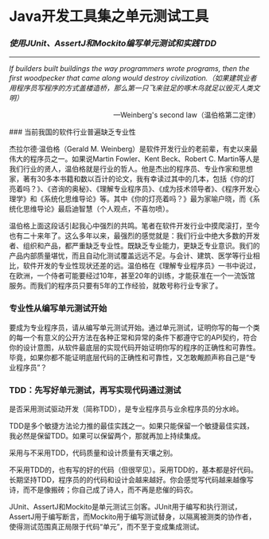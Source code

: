# Java开发工具集之单元测试工具

### *使用JUnit、AssertJ和Mockito编写单元测试和实践TDD*

---

*If builders built buildings the way programmers wrote programs, then the first woodpecker that came along would destroy civilization.（如果建筑业者用程序员写程序的方式盖楼造桥，那么第一只飞来驻足的啄木鸟就足以毁灭人类文明）*

<p style="text-align:right">—Weinberg's second law（温伯格第二定律）<p>
### 当前我国的软件行业普遍缺乏专业性

杰拉尔德·温伯格（Gerald M. Weinberg）是软件开发行业的老前辈，有史以来最伟大的程序员之一。如果说Martin Fowler、Kent Beck、Robert C. Martin等人是我们行业的贤人，温伯格就是行业的哲人。他是杰出的程序员、专业作家和思想家，著有30多本书籍和数以百计的论文，我有幸读过其中的几本，包括《你的灯亮着吗？》、《咨询的奥秘》、《理解专业程序员》、《成为技术领导者》、《程序开发心理学》和《系统化思维导论》等。其中《你的灯亮着吗？》最为家喻户晓，而《系统化思维导论》最启迪智慧（个人观点，不喜勿喷）。

温伯格上面这段话引起我心中强烈的共鸣。笔者在软件开发行业中摸爬滚打，至今也有二十来年了。这么多年以来，最强烈的感觉就是：我们行业中绝大多数的开发者、组织和产品，都严重缺乏专业性。既缺乏专业能力，更缺乏专业意识。我们的产品内部质量堪忧，而且自动化测试覆盖远远不足。与会计、建筑、医学等行业相比，软件开发的专业性现状还差的远。温伯格在《理解专业程序员》一书中说过，在欧洲，一个侍者可能要经过10年，甚至20年的训练，才能获准在一个一流饭馆服务。而我们的程序员只要有5年的工作经验，就敢号称行业专家了。

### 专业性从编写单元测试开始

要成为专业程序员，请从编写单元测试开始。通过单元测试，证明你写的每一个类的每一个有意义的公开方法在各种正常和异常的条件下都遵守它的API契约，符合你的设计意图，从软件最底层的实现代码开始证明你写的程序的正确性和可靠性。毕竟，如果你都不能证明底层代码的正确性和可靠性，又怎敢觍颜声称自己是“专业程序员”？

### TDD：先写好单元测试，再写实现代码通过测试

是否采用测试驱动开发（简称TDD），是专业程序员与业余程序员的分水岭。

TDD是多个敏捷方法论力推的最佳实践之一。如果只能保留一个敏捷最佳实践，我必然是保留TDD。如果可以保留两个，那就再加上持续集成。

采用与不采用TDD，代码质量和设计质量有天壤之别。

不采用TDD的，也有写的好的代码（但很罕见）。采用TDD的，基本都是好代码。长期坚持TDD，程序员的的代码和设计会越来越好。你会感觉写代码越来越像写诗，而不是像搬砖；你自己成了诗人，而不再是悲催的码农。

JUnit、AssertJ和Mockito是单元测试三剑客。JUnit用于编写和执行测试，AssertJ用于编写断言，而Mockito用于编写测试替身，以隔离被测类的协作者，使得测试范围真正局限于代码“单元”，而不至于变成集成测试。

